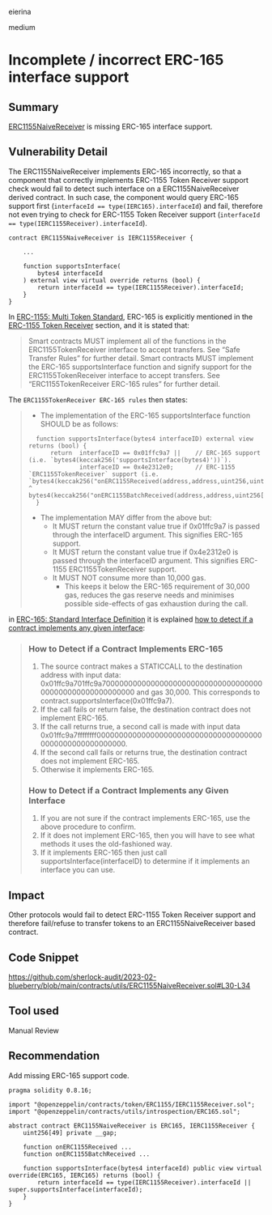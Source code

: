 eierina

medium

# Incomplete / incorrect ERC-165 interface support

## Summary


[ERC1155NaiveReceiver](https://github.com/sherlock-audit/2023-02-blueberry/blob/main/contracts/utils/ERC1155NaiveReceiver.sol) is missing ERC-165 interface support.

## Vulnerability Detail

The ERC1155NaiveReceiver implements ERC-165 incorrectly, so that a component that correctly implements ERC-1155 Token Receiver support check would fail to detect such interface on a ERC1155NaiveReceiver derived contract. In such case, the component would query ERC-165 support first (`interfaceId == type(IERC165).interfaceId`) and fail, therefore not even trying to check for ERC-1155 Token Receiver support (`interfaceId == type(IERC1155Receiver).interfaceId`).
 
```solidity
contract ERC1155NaiveReceiver is IERC1155Receiver {

    ...

    function supportsInterface(
        bytes4 interfaceId
    ) external view virtual override returns (bool) {
        return interfaceId == type(IERC1155Receiver).interfaceId;
    }
}
```

In [ERC-1155: Multi Token Standard](https://eips.ethereum.org/EIPS/eip-1155), ERC-165 is explicitly mentioned in the [ERC-1155 Token Receiver](https://eips.ethereum.org/EIPS/eip-1155#erc-1155-token-receiver) section, and it is stated that:
>Smart contracts MUST implement all of the functions in the ERC1155TokenReceiver interface to accept transfers. See “Safe Transfer Rules” for further detail.
> Smart contracts MUST implement the ERC-165 supportsInterface function and signify support for the ERC1155TokenReceiver interface to accept transfers. See “ERC1155TokenReceiver ERC-165 rules” for further detail.

The `ERC1155TokenReceiver ERC-165 rules` then states:

> - The implementation of the ERC-165 supportsInterface function SHOULD be as follows:
> ```solidity
>   function supportsInterface(bytes4 interfaceID) external view returns (bool) {
>       return  interfaceID == 0x01ffc9a7 ||    // ERC-165 support (i.e. `bytes4(keccak256('supportsInterface(bytes4)'))`).
>               interfaceID == 0x4e2312e0;      // ERC-1155 `ERC1155TokenReceiver` support (i.e. `bytes4(keccak256("onERC1155Received(address,address,uint256,uint256,bytes)")) ^ bytes4(keccak256("onERC1155BatchReceived(address,address,uint256[],uint256[],bytes)"))`).
>   }
> ```
> - The implementation MAY differ from the above but:
>   - It MUST return the constant value true if 0x01ffc9a7 is passed through the interfaceID argument. This signifies ERC-165 support.
>   - It MUST return the constant value true if 0x4e2312e0 is passed through the interfaceID argument. This signifies ERC-1155 ERC1155TokenReceiver support.
>   - It MUST NOT consume more than 10,000 gas.
>     - This keeps it below the ERC-165 requirement of 30,000 gas, reduces the gas reserve needs and minimises possible side-effects of gas exhaustion during the call.

in [ERC-165: Standard Interface Definition](https://eips.ethereum.org/EIPS/eip-165#how-to-detect-if-a-contract-implements-erc-165) it is explained [how to detect if a contract implements any given interface](https://eips.ethereum.org/EIPS/eip-165#how-to-detect-if-a-contract-implements-any-given-interface):

> ### How to Detect if a Contract Implements ERC-165
> 
> 1. The source contract makes a STATICCALL to the destination address with input data: 0x01ffc9a701ffc9a700000000000000000000000000000000000000000000000000000000 and gas 30,000. This corresponds to contract.supportsInterface(0x01ffc9a7).
> 2. If the call fails or return false, the destination contract does not implement ERC-165.
> 3. If the call returns true, a second call is made with input data 0x01ffc9a7ffffffff00000000000000000000000000000000000000000000000000000000.
> 4. If the second call fails or returns true, the destination contract does not implement ERC-165.
> 5. Otherwise it implements ERC-165.
> 
> ### How to Detect if a Contract Implements any Given Interface
> 
> 1. If you are not sure if the contract implements ERC-165, use the above procedure to confirm.
> 2. If it does not implement ERC-165, then you will have to see what methods it uses the old-fashioned way.
> 3. If it implements ERC-165 then just call supportsInterface(interfaceID) to determine if it implements an interface you can use.

## Impact
Other protocols would fail to detect ERC-1155 Token Receiver support and therefore fail/refuse to transfer tokens to an ERC1155NaiveReceiver based contract.

## Code Snippet

https://github.com/sherlock-audit/2023-02-blueberry/blob/main/contracts/utils/ERC1155NaiveReceiver.sol#L30-L34

## Tool used

Manual Review

## Recommendation

Add missing ERC-165 support code.

```solidity
pragma solidity 0.8.16;

import "@openzeppelin/contracts/token/ERC1155/IERC1155Receiver.sol";
import "@openzeppelin/contracts/utils/introspection/ERC165.sol";

abstract contract ERC1155NaiveReceiver is ERC165, IERC1155Receiver {
    uint256[49] private __gap;

    function onERC1155Received ...
    function onERC1155BatchReceived ...

    function supportsInterface(bytes4 interfaceId) public view virtual override(ERC165, IERC165) returns (bool) {
        return interfaceId == type(IERC1155Receiver).interfaceId || super.supportsInterface(interfaceId);
    }
}
```